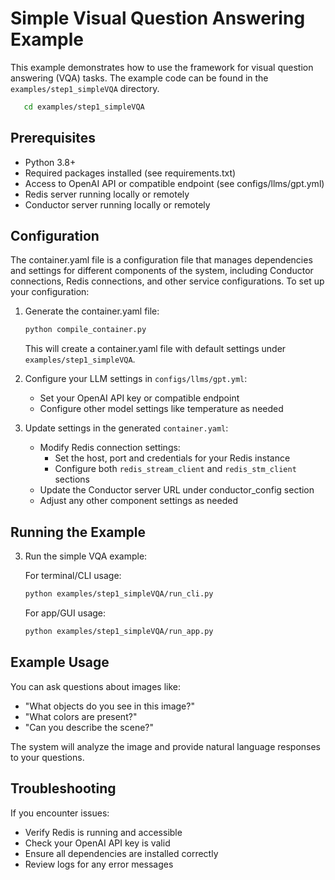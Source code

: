 # Simple Visual Question Answering Example

This example demonstrates how to use the framework for visual question answering (VQA) tasks. The example code can be found in the `examples/step1_simpleVQA` directory.

```bash
   cd examples/step1_simpleVQA
```

## Prerequisites

- Python 3.8+
- Required packages installed (see requirements.txt)
- Access to OpenAI API or compatible endpoint (see configs/llms/gpt.yml)
- Redis server running locally or remotely
- Conductor server running locally or remotely

## Configuration

The container.yaml file is a configuration file that manages dependencies and settings for different components of the system, including Conductor connections, Redis connections, and other service configurations. To set up your configuration:

1. Generate the container.yaml file:
   ```bash
   python compile_container.py
   ```
   This will create a container.yaml file with default settings under `examples/step1_simpleVQA`.


2. Configure your LLM settings in `configs/llms/gpt.yml`:
   - Set your OpenAI API key or compatible endpoint
   - Configure other model settings like temperature as needed

3. Update settings in the generated `container.yaml`:
   - Modify Redis connection settings:
     - Set the host, port and credentials for your Redis instance
     - Configure both `redis_stream_client` and `redis_stm_client` sections
   - Update the Conductor server URL under conductor_config section
   - Adjust any other component settings as needed

## Running the Example

3. Run the simple VQA example:

   For terminal/CLI usage:
   ```bash
   python examples/step1_simpleVQA/run_cli.py
   ```

   For app/GUI usage:
   ```bash
   python examples/step1_simpleVQA/run_app.py
   ```

## Example Usage

You can ask questions about images like:
- "What objects do you see in this image?"
- "What colors are present?"
- "Can you describe the scene?"

The system will analyze the image and provide natural language responses to your questions.

## Troubleshooting

If you encounter issues:
- Verify Redis is running and accessible
- Check your OpenAI API key is valid
- Ensure all dependencies are installed correctly
- Review logs for any error messages
